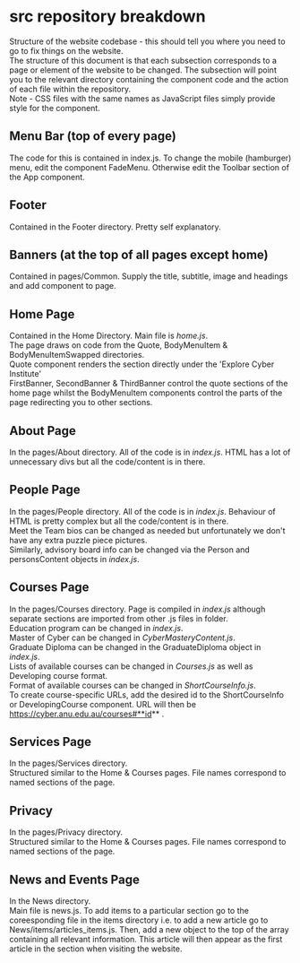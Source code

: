 # src repository breakdown

Structure of the website codebase - this should tell you where you need to go to fix things on the website.  
The structure of this document is that each subsection corresponds to a page or element of the website to be changed. The subsection will point you to the relevant directory containing the component code and the action of each file within the repository.  
Note - CSS files with the same names as JavaScript files simply provide style for the component.

## Menu Bar (top of every page)
The code for this is contained in index.js.  To change the mobile (hamburger) menu, edit the component FadeMenu. Otherwise edit the Toolbar section of the App component.

## Footer
Contained in the Footer directory. Pretty self explanatory.

## Banners (at the top of all pages except home)
Contained in pages/Common. Supply the title, subtitle, image and headings and add component to page.

## Home Page
Contained in the Home Directory. Main file is *home.js*.  
The page draws on code from the Quote, BodyMenuItem & BodyMenuItemSwapped directories.  
Quote component renders the section directly under the 'Explore Cyber Institute'  
FirstBanner, SecondBanner & ThirdBanner control the quote sections of the home page whilst the BodyMenuItem components control the parts of the page redirecting you to other sections.

## About Page
In the pages/About directory. All of the code is in *index.js*. HTML has a lot of unnecessary divs but all the code/content is in there.

## People Page
In the pages/People directory. All of the code is in *index.js*. Behaviour of HTML is pretty complex but all the code/content is in there.  
Meet the Team bios can be changed as needed but unfortunately we don't have any extra puzzle piece pictures.  
Similarly, advisory board info can be changed via the Person and personsContent objects in *index.js*.

## Courses Page
In the pages/Courses directory. Page is compiled in *index.js* although separate sections are imported from other .js files in folder.  
Education program can be changed in *index.js*.  
Master of Cyber can be changed in *CyberMasteryContent.js*.  
Graduate Diploma can be changed in the GraduateDiploma object in *index.js*.  
Lists of available courses can be changed in *Courses.js* as well as Developing course format.  
Format of available courses can be changed in *ShortCourseInfo.js*.  
To create course-specific URLs, add the desired id to the ShortCourseInfo or DevelopingCourse component. URL will then be https://cyber.anu.edu.au/courses#**id** .

## Services Page
In the pages/Services directory.  
Structured similar to the Home & Courses pages. File names correspond to named sections of the page.

## Privacy
In the pages/Privacy directory.  
Structured similar to the Home & Courses pages. File names correspond to named sections of the page.

## News and Events Page
In the News directory.  
Main file is news.js. To add items to a particular section go to the coreesponding file in the items directory i.e. to add a new article go to News/items/articles_items.js. Then, add a new object to the top of the array containing all relevant information. This article will then appear as the first article in the section when visiting the website.